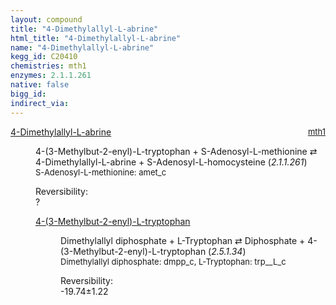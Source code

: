 ```yaml
---
layout: compound
title: "4-Dimethylallyl-L-abrine"
html_title: "4-Dimethylallyl-L-abrine"
name: "4-Dimethylallyl-L-abrine"
kegg_id: C20410
chemistries: mth1
enzymes: 2.1.1.261
native: false
bigg_id: 
indirect_via: 
---
```

<dl><dt class='rs-product'><a href='/compounds/C20410' class='link-dark' data-bs-toggle='tooltip' data-bs-html='true' data-bs-title='KEGG: C20410'>4-Dimethylallyl-L-abrine</a><span style='float: right; max-width: 40%'><a href='/chemistries/mth1' class='link-dark opacity-50' style='font-size: small; word-wrap: anywhere;'>mth1</a></span></dt><dd><p>4-(3-Methylbut-2-enyl)-L-tryptophan + S-Adenosyl-L-methionine &#8644; 4-Dimethylallyl-L-abrine + S-Adenosyl-L-homocysteine (<i>2.1.1.261</i>)<br /><span style='font-size: small;'><span data-bs-toggle='tooltip' data-bs-html='true' data-bs-title='KEGG: C00019'>S-Adenosyl-L-methionine</span>: amet_c</span><br /><div class="reversibility_info">Reversibility: <div class="progress"><div class="progress-bar bg-light" role="progressbar" style="width: 100%" aria-valuenow="0" aria-valuemin="0" aria-valuemax="100"></div></div><span>?</span><div class="progress"><div class="progress-bar bg-light" role="progressbar" style="width: 100%" aria-valuenow="0" aria-valuemin="0" aria-valuemax="10"></div></div></div></p><dl><dt><a href='/compounds/C04290' class='link-dark' data-bs-toggle='tooltip' data-bs-html='true' data-bs-title='KEGG: C04290'>4-(3-Methylbut-2-enyl)-L-tryptophan</a><span style='float: right; max-width: 40%'><a href='/chemistries/None' class='link-dark opacity-50' style='font-size: small; word-wrap: anywhere;'></a></span></dt><dd><p>Dimethylallyl diphosphate + L-Tryptophan &#8644; Diphosphate + 4-(3-Methylbut-2-enyl)-L-tryptophan (<i>2.5.1.34</i>)<br /><span style='font-size: small;'><span data-bs-toggle='tooltip' data-bs-html='true' data-bs-title='KEGG: C00235'>Dimethylallyl diphosphate</span>: dmpp_c, <span data-bs-toggle='tooltip' data-bs-html='true' data-bs-title='KEGG: C00078'>L-Tryptophan</span>: trp__L_c</span><br /><div class="reversibility_info">Reversibility: <div class="progress" style="flex-direction: row-reverse;"><div class="progress-bar bg-success" role="progressbar" style="width: 197.40%" aria-valuenow="-19.74008835080035" aria-valuemin="0" aria-valuemax="10"></div></div><span>-19.74&plusmn;1.22</span><div class="progress"><div class="progress-bar bg-danger" role="progressbar" style="width: 0%" aria-valuenow="-19.74008835080035" aria-valuemin="0" aria-valuemax="10"></div></div></div></p><dl></dl></dd></dl></dd></dl>